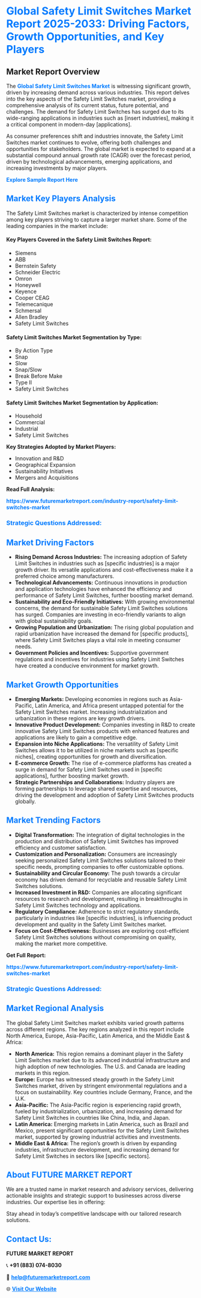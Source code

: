 <h1 style="color: #007BFF;">Global Safety Limit Switches Market Report 2025-2033: Driving Factors, Growth Opportunities, and Key Players</h1>

<section id="overview">
<h2>Market Report Overview</h2>
<p>The <a href="https://www.futuremarketreport.com/industry-report/safety-limit-switches-market" style="color: #007BFF; text-decoration: none;"><strong>Global Safety Limit Switches Market</strong></a> is witnessing significant growth, driven by increasing demand across various industries. This report delves into the key aspects of the Safety Limit Switches market, providing a comprehensive analysis of its current status, future potential, and challenges. The demand for Safety Limit Switches has surged due to its wide-ranging applications in industries such as [insert industries], making it a critical component in modern-day [applications].</p>
<p>As consumer preferences shift and industries innovate, the Safety Limit Switches market continues to evolve, offering both challenges and opportunities for stakeholders. The global market is expected to expand at a substantial compound annual growth rate (CAGR) over the forecast period, driven by technological advancements, emerging applications, and increasing investments by major players.</p>
</section>

<section id="overview">
<p><a href="https://www.futuremarketreport.com/request-sample/reportId=99961" style="color: #007BFF; text-decoration: none;"><strong>Explore Sample Report Here</strong></a></p>
</section>

<section id="key-players">
<h2 style="color: #007BFF;">Market Key Players Analysis</h2>
<p>The Safety Limit Switches market is characterized by intense competition among key players striving to capture a larger market share. Some of the leading companies in the market include:</p>
<h4>Key Players Covered in the Safety Limit Switches Report:</h4>
<ul><li>Siemens</li><li>ABB</li><li>Bernstein Safety</li><li>Schneider Electric</li><li>Omron</li><li>Honeywell</li><li>Keyence</li><li>Cooper CEAG</li><li>Telemecanique</li><li>Schmersal</li><li>Allen Bradley</li><li>Safety Limit Switches</li></ul>
<h4>Safety Limit Switches Market Segmentation by Type:</h4>
<ul><li>By Action Type</li><li>Snap</li><li>Slow</li><li>Snap/Slow</li><li>Break Before Make</li><li>Type II</li><li>Safety Limit Switches</li></ul>

<h4>Safety Limit Switches Market Segmentation by Application:</h4>
<ul><li>Household</li><li>Commercial</li><li>Industrial</li><li>Safety Limit Switches</li></ul>
<p><strong>Key Strategies Adopted by Market Players:</strong></p>
<ul>
<li>Innovation and R&D</li>
<li>Geographical Expansion</li>
<li>Sustainability Initiatives</li>
<li>Mergers and Acquisitions</li>
</ul>
</section>

<section>
<p><strong>Read Full Analysis: </strong></p><a href="https://www.futuremarketreport.com/industry-report/safety-limit-switches-market" style="color: #007BFF; text-decoration: none;"><strong>https://www.futuremarketreport.com/industry-report/safety-limit-switches-market</strong></a>
<h3 style="color: #007BFF;">Strategic Questions Addressed:</h3>
</section>

<section id="driving-factors">
<h2 style="color: #007BFF;">Market Driving Factors</h2>
<ul>
<li><strong>Rising Demand Across Industries:</strong> The increasing adoption of Safety Limit Switches in industries such as [specific industries] is a major growth driver. Its versatile applications and cost-effectiveness make it a preferred choice among manufacturers.</li>
<li><strong>Technological Advancements:</strong> Continuous innovations in production and application technologies have enhanced the efficiency and performance of Safety Limit Switches, further boosting market demand.</li>
<li><strong>Sustainability and Eco-Friendly Initiatives:</strong> With growing environmental concerns, the demand for sustainable Safety Limit Switches solutions has surged. Companies are investing in eco-friendly variants to align with global sustainability goals.</li>
<li><strong>Growing Population and Urbanization:</strong> The rising global population and rapid urbanization have increased the demand for [specific products], where Safety Limit Switches plays a vital role in meeting consumer needs.</li>
<li><strong>Government Policies and Incentives:</strong> Supportive government regulations and incentives for industries using Safety Limit Switches have created a conducive environment for market growth.</li>
</ul>
</section>

<section id="growth-opportunities">
<h2 style="color: #007BFF;">Market Growth Opportunities</h2>
<ul>
<li><strong>Emerging Markets:</strong> Developing economies in regions such as Asia-Pacific, Latin America, and Africa present untapped potential for the Safety Limit Switches market. Increasing industrialization and urbanization in these regions are key growth drivers.</li>
<li><strong>Innovative Product Development:</strong> Companies investing in R&D to create innovative Safety Limit Switches products with enhanced features and applications are likely to gain a competitive edge.</li>
<li><strong>Expansion into Niche Applications:</strong> The versatility of Safety Limit Switches allows it to be utilized in niche markets such as [specific niches], creating opportunities for growth and diversification.</li>
<li><strong>E-commerce Growth:</strong> The rise of e-commerce platforms has created a surge in demand for Safety Limit Switches used in [specific applications], further boosting market growth.</li>
<li><strong>Strategic Partnerships and Collaborations:</strong> Industry players are forming partnerships to leverage shared expertise and resources, driving the development and adoption of Safety Limit Switches products globally.</li>
</ul>
</section>

<section id="trending-factors">
<h2 style="color: #007BFF;">Market Trending Factors</h2>
<ul>
<li><strong>Digital Transformation:</strong> The integration of digital technologies in the production and distribution of Safety Limit Switches has improved efficiency and customer satisfaction.</li>
<li><strong>Customization and Personalization:</strong> Consumers are increasingly seeking personalized Safety Limit Switches solutions tailored to their specific needs, prompting companies to offer customizable options.</li>
<li><strong>Sustainability and Circular Economy:</strong> The push towards a circular economy has driven demand for recyclable and reusable Safety Limit Switches solutions.</li>
<li><strong>Increased Investment in R&D:</strong> Companies are allocating significant resources to research and development, resulting in breakthroughs in Safety Limit Switches technology and applications.</li>
<li><strong>Regulatory Compliance:</strong> Adherence to strict regulatory standards, particularly in industries like [specific industries], is influencing product development and quality in the Safety Limit Switches market.</li>
<li><strong>Focus on Cost-Effectiveness:</strong> Businesses are exploring cost-efficient Safety Limit Switches solutions without compromising on quality, making the market more competitive.</li>
</ul>
</section>

<section>
<p><strong>Get Full Report: </strong></p><a href="https://www.futuremarketreport.com/industry-report/safety-limit-switches-market" style="color: #007BFF; text-decoration: none;"><strong>https://www.futuremarketreport.com/industry-report/safety-limit-switches-market</strong></a>
<h3 style="color: #007BFF;">Strategic Questions Addressed:</h3>
</section>


<section id="regional-analysis">
<h2 style="color: #007BFF;">Market Regional Analysis</h2>
<p>The global Safety Limit Switches market exhibits varied growth patterns across different regions. The key regions analyzed in this report include North America, Europe, Asia-Pacific, Latin America, and the Middle East & Africa:</p>
<ul>
<li><strong>North America:</strong> This region remains a dominant player in the Safety Limit Switches market due to its advanced industrial infrastructure and high adoption of new technologies. The U.S. and Canada are leading markets in this region.</li>
<li><strong>Europe:</strong> Europe has witnessed steady growth in the Safety Limit Switches market, driven by stringent environmental regulations and a focus on sustainability. Key countries include Germany, France, and the U.K.</li>
<li><strong>Asia-Pacific:</strong> The Asia-Pacific region is experiencing rapid growth, fueled by industrialization, urbanization, and increasing demand for Safety Limit Switches in countries like China, India, and Japan.</li>
<li><strong>Latin America:</strong> Emerging markets in Latin America, such as Brazil and Mexico, present significant opportunities for the Safety Limit Switches market, supported by growing industrial activities and investments.</li>
<li><strong>Middle East & Africa:</strong> The region’s growth is driven by expanding industries, infrastructure development, and increasing demand for Safety Limit Switches in sectors like [specific sectors].</li>
</ul>
</section>

<footer>
<h2 style="color: #007BFF;">About FUTURE MARKET REPORT</h2>
<p>We are a trusted name in market research and advisory services, delivering actionable insights and strategic support to businesses across diverse industries. Our expertise lies in offering:</p>

<p>Stay ahead in today’s competitive landscape with our tailored research solutions.</p>

<h2 style="color: #007BFF;">Contact Us:</h2>
<p><strong>FUTURE MARKET REPORT</strong></p>
<p>📞 <strong>+91 (883) 074-8030</strong></p>
<p>📧 <strong><a href="mailto:help@futuremarketreport.com" style="color: #007BFF;">help@futuremarketreport.com</a></strong></p>
<p>🌐 <strong><a href="https://www.futuremarketreport.com/" style="color: #007BFF;">Visit Our Website</a></strong></p>
</footer>